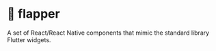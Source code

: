 # 🦆 flapper
A set of React/React Native components that mimic the standard library Flutter widgets.
